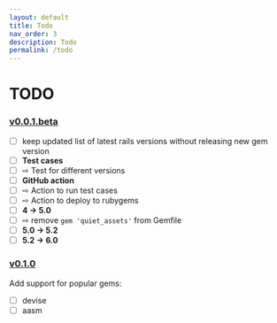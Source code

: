 ```yaml
---
layout: default
title: Todo
nav_order: 3
description: Todo
permalink: /todo
---
```


# TODO

### [v0.0.1.beta](https://github.com/deepakmahakale/wanda/milestone/1)
- [ ] keep updated list of latest rails versions without releasing new gem version
- [ ] **Test cases**
- [ ] ⇨ Test for different versions
- [ ] **GitHub action**
- [ ] ⇨ Action to run test cases
- [ ] ⇨ Action to deploy to rubygems
- [ ] **4 -> 5.0**
- [ ] ⇨ remove `gem 'quiet_assets'` from Gemfile
- [ ] **5.0 -> 5.2**
- [ ] **5.2 -> 6.0**

### [v0.1.0](https://github.com/deepakmahakale/wanda/milestone/3)
Add support for popular gems:
- [ ] devise
- [ ] aasm
